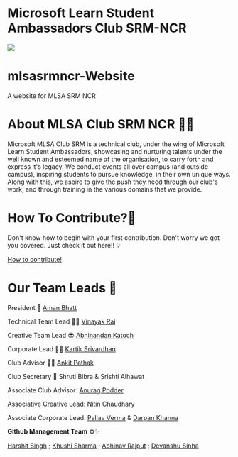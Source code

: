 
<p align="center">
  <h1>Microsoft Learn Student Ambassadors Club SRM-NCR</h1>
<img src="https://github.com/mlsasrmncr/mlsasrmncr-Website/blob/main/img/mlsa-gif_logo.gif"></a>
</p>

# mlsasrmncr-Website
A website for MLSA SRM NCR 

# About MLSA Club SRM NCR 📜💡
Microsoft MLSA Club SRM is a technical club, under the wing of Microsoft Learn Student Ambassadors, showcasing and nurturing talents under the well known and esteemed name of the organisation, to carry forth and express it's legacy. We conduct events all over campus (and outside campus), inspiring students to pursue knowledge, in their own unique ways. Along with this, we aspire to give the push they need through our club's work, and through training in the various domains that we provide.

# How To Contribute?🤔
Don't know how to begin with your first contribution. Don't worry we got you covered. 
Just check it out here!! 💡

[How to contribute!](https://github.com/mlsasrmncr/mlsasrmncr-Website/wiki)

# Our Team Leads 🌟
President 👑  [Aman Bhatt](https://github.com/bhattcodes) 

Technical Team Lead 👨‍💻 [Vinayak Raj](https://github.com/vinayak0127)

Creative Team Lead 😎 [Abhinandan Katoch](http://github.com/abhinandankatoch)

Corporate Lead 👨‍💼 [Kartik Srivardhan](https://github.com/Cartikx3)

Club Advisor 👨‍🎓 [Ankit Pathak](https://github.com/GAAROS)

Club Secretary 🙎 Shruti Bibra & Srishti Alhawat

Associate Club Advisor: [Anurag Podder](https://github.com/drkanurag)

Associative Creative Lead: Nitin Chaudhary

Associate Corporate Lead: [Pallav Verma](https://github.com/Pallav14730) & [Darpan Khanna](https://github.com/darpankhanna)

**Github Management Team** ⚙️✨

[Harshit Singh](https://github.com/HarshuSingh) ;
[Khushi Sharma](https://github.com/Khushi-sharma07) ;
[Abhinav Rajput](https://github.com/AbhinavRajputEXE) ;
[Devanshu Sinha](https://github.com/ArthrowAbstract)
